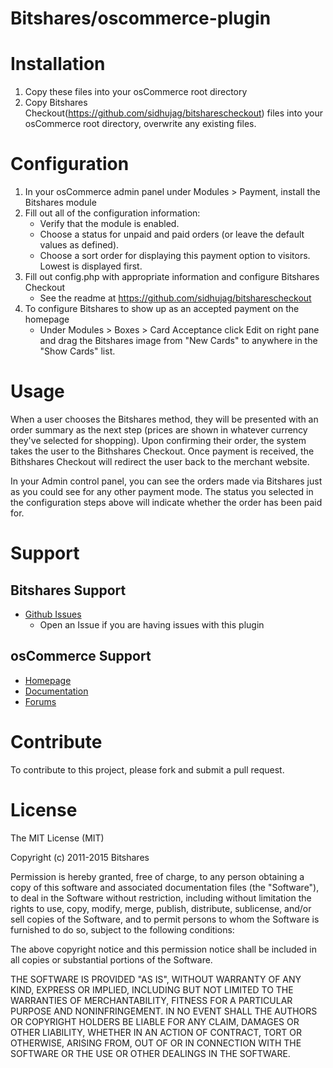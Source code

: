 Bitshares/oscommerce-plugin
========================

# Installation

1. Copy these files into your osCommerce root directory<br />
2. Copy Bitshares Checkout(https://github.com/sidhujag/bitsharescheckout) files into your osCommerce root directory, overwrite any existing files.<br />

# Configuration

1. In your osCommerce admin panel under Modules > Payment, install the Bitshares module<br />
2. Fill out all of the configuration information:<br />
	- Verify that the module is enabled.<br />
	- Choose a status for unpaid and paid orders (or leave the default values as
      defined).<br />
	- Choose a sort order for displaying this payment option to visitors.
      Lowest is displayed first.<br />
3. Fill out config.php with appropriate information and configure Bitshares Checkout<br />
    - See the readme at https://github.com/sidhujag/bitsharescheckout<br />
4. To configure Bitshares to show up as an accepted payment on the homepage<br />
	- Under Modules > Boxes > Card Acceptance click Edit on right pane and drag the Bitshares image from "New Cards" to anywhere in the "Show Cards" list. <br />
	
# Usage

When a user chooses the Bitshares method, they will be
presented with an order summary as the next step (prices are shown in whatever
currency they've selected for shopping). Upon confirming their order, the system
takes the user to the Bithshares Checkout.  Once payment is received, the Bithshares Checkout
will redirect the user back to the merchant website.

In your Admin control panel, you can see the orders made via Bitshares just as
you could see for any other payment mode.  The status you selected in the
configuration steps above will indicate whether the order has been paid for.  


# Support

## Bitshares Support

* [Github Issues](https://github.com/sidhujag/bitshares-oscommerce/issues)
  * Open an Issue if you are having issues with this plugin

## osCommerce Support

* [Homepage](http://www.oscommerce.com/)
* [Documentation](http://library.oscommerce.com/)
* [Forums](http://forums.oscommerce.com/)

# Contribute

To contribute to this project, please fork and submit a pull request.

# License

The MIT License (MIT)

Copyright (c) 2011-2015 Bitshares

Permission is hereby granted, free of charge, to any person obtaining a copy
of this software and associated documentation files (the "Software"), to deal
in the Software without restriction, including without limitation the rights
to use, copy, modify, merge, publish, distribute, sublicense, and/or sell
copies of the Software, and to permit persons to whom the Software is
furnished to do so, subject to the following conditions:

The above copyright notice and this permission notice shall be included in
all copies or substantial portions of the Software.

THE SOFTWARE IS PROVIDED "AS IS", WITHOUT WARRANTY OF ANY KIND, EXPRESS OR
IMPLIED, INCLUDING BUT NOT LIMITED TO THE WARRANTIES OF MERCHANTABILITY,
FITNESS FOR A PARTICULAR PURPOSE AND NONINFRINGEMENT. IN NO EVENT SHALL THE
AUTHORS OR COPYRIGHT HOLDERS BE LIABLE FOR ANY CLAIM, DAMAGES OR OTHER
LIABILITY, WHETHER IN AN ACTION OF CONTRACT, TORT OR OTHERWISE, ARISING FROM,
OUT OF OR IN CONNECTION WITH THE SOFTWARE OR THE USE OR OTHER DEALINGS IN
THE SOFTWARE.
